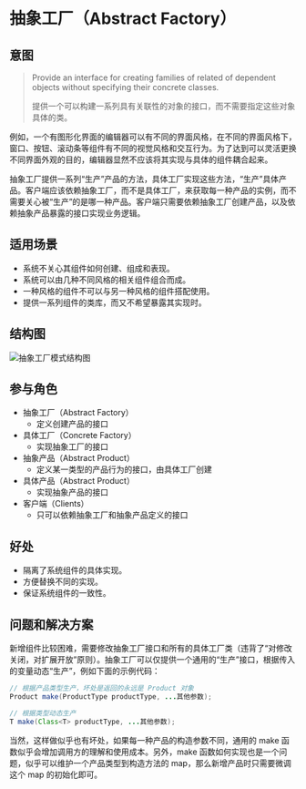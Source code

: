 # 抽象工厂（Abstract Factory）

## 意图

> Provide an interface for creating families of related of dependent objects without specifying their concrete classes.
>
> 提供一个可以构建一系列具有关联性的对象的接口，而不需要指定这些对象具体的类。

例如，一个有图形化界面的编辑器可以有不同的界面风格，在不同的界面风格下，窗口、按钮、滚动条等组件有不同的视觉风格和交互行为。为了达到可以灵活更换不同界面外观的目的，编辑器显然不应该将其实现与具体的组件耦合起来。

抽象工厂提供一系列“生产”产品的方法，具体工厂实现这些方法，“生产”具体产品。客户端应该依赖抽象工厂，而不是具体工厂，来获取每一种产品的实例，而不需要关心被“生产”的是哪一种产品。客户端只需要依赖抽象工厂创建产品，以及依赖抽象产品暴露的接口实现业务逻辑。

## 适用场景

- 系统不关心其组件如何创建、组成和表现。
- 系统可以由几种不同风格的相关组件组合而成。
- 一种风格的组件不可以与另一种风格的组件搭配使用。
- 提供一系列组件的类库，而又不希望暴露其实现时。

## 结构图

![抽象工厂模式结构图](https://youdu-markdown.oss-cn-shanghai.aliyuncs.com/20191108180602.png)

## 参与角色

- 抽象工厂（Abstract Factory）
  - 定义创建产品的接口
- 具体工厂（Concrete Factory）
  - 实现抽象工厂的接口
- 抽象产品（Abstract Product）
  - 定义某一类型的产品行为的接口，由具体工厂创建
- 具体产品（Abstract Product）
  - 实现抽象产品的接口
- 客户端（Clients）
  - 只可以依赖抽象工厂和抽象产品定义的接口

## 好处

- 隔离了系统组件的具体实现。
- 方便替换不同的实现。
- 保证系统组件的一致性。

## 问题和解决方案

新增组件比较困难，需要修改抽象工厂接口和所有的具体工厂类（违背了“对修改关闭，对扩展开放”原则）。抽象工厂可以仅提供一个通用的“生产”接口，根据传入的变量动态“生产”，例如下面的示例代码：

```java
// 根据产品类型生产，坏处是返回的永远是 Product 对象
Product make(ProductType productType, ...其他参数);

// 根据类型动态生产
T make(Class<T> productType, ...其他参数);
```

当然，这样做似乎也有坏处，如果每一种产品的构造参数不同，通用的 make 函数似乎会增加调用方的理解和使用成本。另外，make 函数如何实现也是一个问题，似乎可以维护一个产品类型到构造方法的 map，那么新增产品时只需要微调这个 map 的初始化即可。